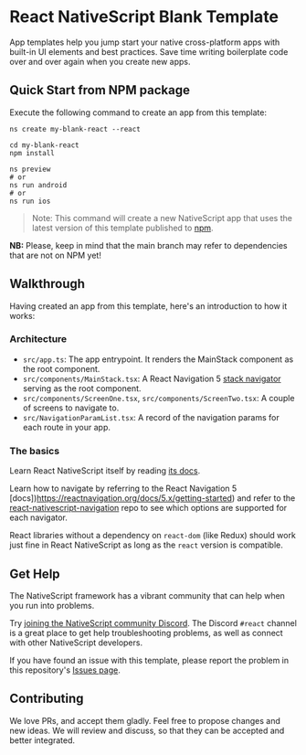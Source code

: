 # React NativeScript Blank Template

App templates help you jump start your native cross-platform apps with built-in UI elements and best practices. Save time writing boilerplate code over and over again when you create new apps.

## Quick Start from NPM package
Execute the following command to create an app from this template:

```
ns create my-blank-react --react

cd my-blank-react
npm install

ns preview
# or
ns run android
# or
ns run ios
```

> Note: This command will create a new NativeScript app that uses the latest version of this template published to [npm](https://www.npmjs.com/package/@nativescript/template-blank-react).


**NB:** Please, keep in mind that the main branch may refer to dependencies that are not on NPM yet!

## Walkthrough

Having created an app from this template, here's an introduction to how it works:

### Architecture

- `src/app.ts`: The app entrypoint. It renders the MainStack component as the root component.
- `src/components/MainStack.tsx`: A React Navigation 5 [stack navigator](https://reactnavigation.org/docs/5.x/stack-navigator/) serving as the root component.
- `src/components/ScreenOne.tsx`, `src/components/ScreenTwo.tsx`: A couple of screens to navigate to.
- `src/NavigationParamList.tsx`: A record of the navigation params for each route in your app.

### The basics

Learn React NativeScript itself by reading [its docs](https://react-nativescript.netlify.app/docs/introduction/introduction.html).

Learn how to navigate by referring to the React Navigation 5 [docs])https://reactnavigation.org/docs/5.x/getting-started) and refer to the [react-nativescript-navigation](https://github.com/shirakaba/react-nativescript-navigation/tree/master/react-nativescript-navigation) repo to see which options are supported for each navigator.

React libraries without a dependency on `react-dom` (like Redux) should work just fine in React NativeScript as long as the `react` version is compatible.

## Get Help
The NativeScript framework has a vibrant community that can help when you run into problems.

Try [joining the NativeScript community Discord](https://nativescript.org/discord). The Discord `#react` channel is a great place to get help troubleshooting problems, as well as connect with other NativeScript developers.

If you have found an issue with this template, please report the problem in this repository's [Issues page](https://github.com/shirakaba/tns-template-blank-react/issues).

## Contributing

We love PRs, and accept them gladly. Feel free to propose changes and new ideas. We will review and discuss, so that they can be accepted and better integrated.
